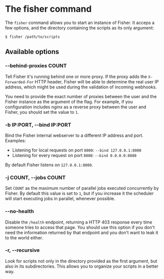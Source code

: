 # The fisher command

The `fisher` command allows you to start an instance of Fisher. It acceps a few
options, and the directory containing the scripts as its only argument:

```
$ fisher /path/to/scripts
```

## Available options

### --behind-proxies COUNT

Tell Fisher it's running behind one or more proxy. If the proxy adds the
`X-Forwarded-For` HTTP header, Fisher will be able to determine the real user
IP address, which might be used during the validation of incoming webhooks.

You need to provide the exact number of proxies between the user and the Fisher
instance as the argument of the flag. For example, if you configuration
includes nginx as a reverse proxy between the user and Fisher, you should set
the value to `1`.

### -b IP:PORT, --bind IP:PORT

Bind the Fisher internal webserver to a different IP address and port.
Examples:

- Listening for local requests on port `8000`: `--bind 127.0.0.1:8000`
- Listening for every request on port `8080`: `--bind 0.0.0.0:8080`

By default Fisher listens on `127.0.0.1:8000`.

### -j COUNT, --jobs COUNT

Set `COUNT` as the maximum number of parallel jobs executed concurrently by
Fisher. By default this value is set to `1`, but if you increase it the
scheduler will start executing jobs in parallel, whenever possible.

### --no-health

Disable the `/health` endpoint, returning a HTTP 403 response every time
someone tries to access that page. You should use this option if you don't need
the information returned by that endpoint and you don't want to leak it to the
world either.

### -r, --recursive

Look for scripts not only in the directory provided as the first argument, but
also in its subdirectories. This allows you to organize your scripts in a
better way.
